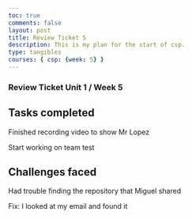 ```yaml
---
toc: true
comments: false
layout: post
title: Review Ticket 5
description: This is my plan for the start of csp.
type: tangibles
courses: { csp: {week: 5} }
---
```



### Review Ticket Unit 1 / Week 5
## Tasks completed

Finished recording video to show Mr Lopez

Start working on team test 

## Challenges faced

Had trouble finding the repository that Miguel shared

Fix: I looked at my email and found it
